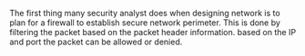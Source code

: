 The first thing many security analyst does when designing network is to plan for a firewall to establish secure network perimeter. This is done by filtering the packet based on the packet header information. based on the IP and port the packet can be allowed or denied. 